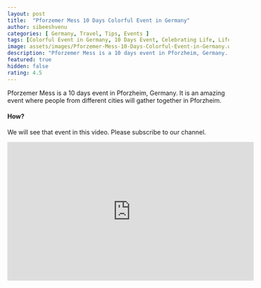 ```yaml
---
layout: post
title:  "Pforzemer Mess 10 Days Colorful Event in Germany"
author: sibeeshvenu
categories: [ Germany, Travel, Tips, Events ]
tags: [Colorful Event in Germany, 10 Days Event, Celebrating Life, Life at Germany, Life in Germany, Sibeesh Passion, Njan Oru Malayali, ഞാൻ ഒരു മലയാളി, Germaniyile Nalukal, Germany, Malayali in Germany, Indians in Germany, Keralite in Germany, Malayalees in Germany]
image: assets/images/Pforzemer-Mess-10-Days-Colorful-Event-in-Germany.webp
description: "Pforzemer Mess is a 10 days event in Pforzheim, Germany. It is an amazing event where people from different cities will gather together in Pforzheim."
featured: true
hidden: false
rating: 4.5
---
```


Pforzemer Mess is a 10 days event in Pforzheim, Germany. It is an amazing event where people from different cities will gather together in Pforzheim. 

#### How?

We will see that event in this video. Please subscribe to our channel. 

<iframe width="560" height="315" src="https://www.youtube.com/embed/QOnbZ4In5f8" frameborder="0" allow="accelerometer; autoplay; encrypted-media; gyroscope; picture-in-picture" allowfullscreen></iframe>
